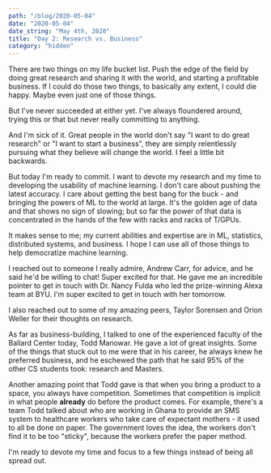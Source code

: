 ```yaml
---
path: "/blog/2020-05-04"
date: "2020-05-04"
date_string: "May 4th, 2020"
title: "Day 2: Research vs. Business"
category: "hidden"
---
```


There are two things on my life bucket list.  Push the edge of the field by doing great research and sharing it with the world, and starting a profitable business.  If I could do those two things, to basically any extent, I could die happy.  Maybe even just one of those things.

But I've never succeeded at either yet.  I've always floundered around, trying this or that but never really committing to anything.

And I'm sick of it.  Great people in the world don't say "I want to do great research" or "I want to start a business", they are simply relentlessly pursuing what they believe will change the world.  I feel a little bit backwards.

But today I'm ready to commit.  I want to devote my research and my time to developing the usability of machine learning.  I don't care about pushing the latest accuracy.  I care about getting the best bang for the buck - and bringing the powers of ML to the world at large.  It's the golden age of data and that shows no sign of slowing; but so far the power of that data is concentrated in the hands of the few with racks and racks of T/GPUs.

It makes sense to me; my current abilities and expertise are in ML, statistics, distributed systems, and business.  I hope I can use all of those things to help democratize machine learning.

I reached out to someone I really admire, Andrew Carr, for advice, and he said he'd be willing to chat!  Super excited for that.  He gave me an incredible pointer to get in touch with Dr. Nancy Fulda who led the prize-winning Alexa team at BYU.  I'm super excited to get in touch with her tomorrow.

I also reached out to some of my amazing peers, Taylor Sorensen and Orion Weller for their thoughts on research.

As far as business-building, I talked to one of the experienced faculty of the Ballard Center today, Todd Manowar.  He gave a lot of great insights.  Some of the things that stuck out to me were that in his career, he always knew he preferred business, and he eschewed the path that he said 95% of the other CS students took: research and Masters.

Another amazing point that Todd gave is that when you bring a product to a space, you always have competition.  Sometimes that competition is implicit in what people **already** do before the product comes.  For example, there's a team Todd talked about who are working in Ghana to provide an SMS system to healthcare workers who take care of expectant mothers - it used to all be done on paper.  The government loves the idea, the workers don't find it to be too "sticky", because the workers prefer the paper method.

I'm ready to devote my time and focus to a few things instead of being all spread out.
